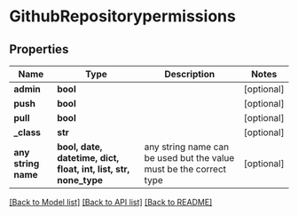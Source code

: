 # GithubRepositorypermissions


## Properties
Name | Type | Description | Notes
------------ | ------------- | ------------- | -------------
**admin** | **bool** |  | [optional] 
**push** | **bool** |  | [optional] 
**pull** | **bool** |  | [optional] 
**_class** | **str** |  | [optional] 
**any string name** | **bool, date, datetime, dict, float, int, list, str, none_type** | any string name can be used but the value must be the correct type | [optional]

[[Back to Model list]](../README.md#documentation-for-models) [[Back to API list]](../README.md#documentation-for-api-endpoints) [[Back to README]](../README.md)


